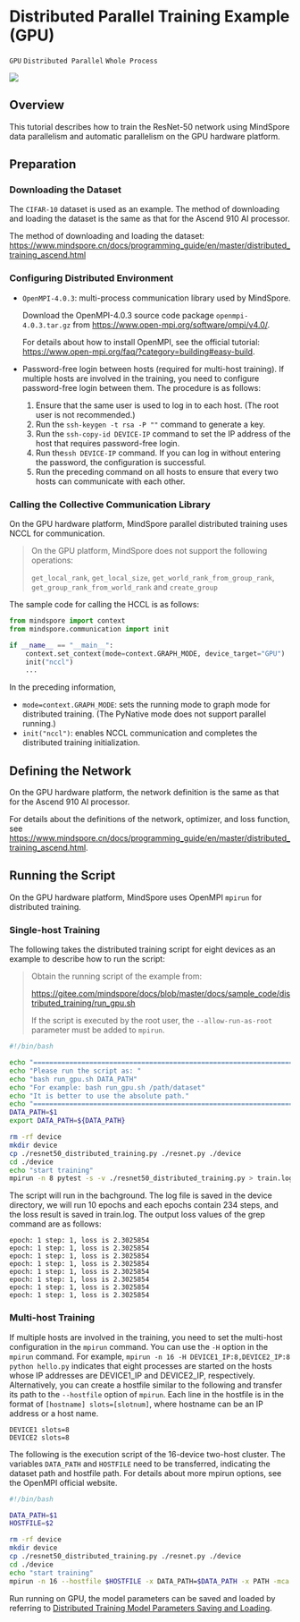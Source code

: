 # Distributed Parallel Training Example (GPU)

`GPU` `Distributed Parallel` `Whole Process`

<a href="https://gitee.com/mindspore/docs/blob/master/docs/mindspore/programming_guide/source_en/distributed_training_gpu.md" target="_blank"><img src="https://mindspore-website.obs.cn-north-4.myhuaweicloud.com/website-images/master/resource/_static/logo_source_en.png"></a>

## Overview

This tutorial describes how to train the ResNet-50 network using MindSpore data parallelism and automatic parallelism on the GPU hardware platform.

## Preparation

### Downloading the Dataset

The `CIFAR-10` dataset is used as an example. The method of downloading and loading the dataset is the same as that for the Ascend 910 AI processor.

The method of downloading and loading the dataset: <https://www.mindspore.cn/docs/programming_guide/en/master/distributed_training_ascend.html>

### Configuring Distributed Environment

- `OpenMPI-4.0.3`: multi-process communication library used by MindSpore.

  Download the OpenMPI-4.0.3 source code package `openmpi-4.0.3.tar.gz` from <https://www.open-mpi.org/software/ompi/v4.0/>.

  For details about how to install OpenMPI, see the official tutorial: <https://www.open-mpi.org/faq/?category=building#easy-build>.

- Password-free login between hosts (required for multi-host training). If multiple hosts are involved in the training, you need to configure password-free login between them. The procedure is as follows:
  1. Ensure that the same user is used to log in to each host. (The root user is not recommended.)
  2. Run the `ssh-keygen -t rsa -P ""` command to generate a key.
  3. Run the `ssh-copy-id DEVICE-IP` command to set the IP address of the host that requires password-free login.
  4. Run the`ssh DEVICE-IP` command. If you can log in without entering the password, the configuration is successful.
  5. Run the preceding command on all hosts to ensure that every two hosts can communicate with each other.

### Calling the Collective Communication Library

On the GPU hardware platform, MindSpore parallel distributed training uses NCCL for communication.

> On the GPU platform, MindSpore does not support the following operations:
>
> `get_local_rank`, `get_local_size`, `get_world_rank_from_group_rank`, `get_group_rank_from_world_rank` and `create_group`

The sample code for calling the HCCL is as follows:

```python
from mindspore import context
from mindspore.communication import init

if __name__ == "__main__":
    context.set_context(mode=context.GRAPH_MODE, device_target="GPU")
    init("nccl")
    ...
```

In the preceding information,

- `mode=context.GRAPH_MODE`: sets the running mode to graph mode for distributed training. (The PyNative mode does not support parallel running.)
- `init("nccl")`: enables NCCL communication and completes the distributed training initialization.

## Defining the Network

On the GPU hardware platform, the network definition is the same as that for the Ascend 910 AI processor.

For details about the definitions of the network, optimizer, and loss function, see <https://www.mindspore.cn/docs/programming_guide/en/master/distributed_training_ascend.html>.

## Running the Script

On the GPU hardware platform, MindSpore uses OpenMPI `mpirun` for distributed training.

### Single-host Training

The following takes the distributed training script for eight devices as an example to describe how to run the script:

> Obtain the running script of the example from:
>
> <https://gitee.com/mindspore/docs/blob/master/docs/sample_code/distributed_training/run_gpu.sh>
>
> If the script is executed by the root user, the `--allow-run-as-root` parameter must be added to `mpirun`.

```bash
#!/bin/bash

echo "=============================================================================================================="
echo "Please run the script as: "
echo "bash run_gpu.sh DATA_PATH"
echo "For example: bash run_gpu.sh /path/dataset"
echo "It is better to use the absolute path."
echo "=============================================================================================================="
DATA_PATH=$1
export DATA_PATH=${DATA_PATH}

rm -rf device
mkdir device
cp ./resnet50_distributed_training.py ./resnet.py ./device
cd ./device
echo "start training"
mpirun -n 8 pytest -s -v ./resnet50_distributed_training.py > train.log 2>&1 &
```

The script will run in the bachground. The log file is saved in the device directory, we will run 10 epochs and each epochs contain 234 steps, and the loss result is saved in train.log. The output loss values of the grep command are as follows:

```text
epoch: 1 step: 1, loss is 2.3025854
epoch: 1 step: 1, loss is 2.3025854
epoch: 1 step: 1, loss is 2.3025854
epoch: 1 step: 1, loss is 2.3025854
epoch: 1 step: 1, loss is 2.3025854
epoch: 1 step: 1, loss is 2.3025854
epoch: 1 step: 1, loss is 2.3025854
epoch: 1 step: 1, loss is 2.3025854
```

### Multi-host Training

If multiple hosts are involved in the training, you need to set the multi-host configuration in the `mpirun` command. You can use the `-H` option in the `mpirun` command. For example, `mpirun -n 16 -H DEVICE1_IP:8,DEVICE2_IP:8 python hello.py` indicates that eight processes are started on the hosts whose IP addresses are DEVICE1_IP and DEVICE2_IP, respectively. Alternatively, you can create a hostfile similar to the following and transfer its path to the `--hostfile` option of `mpirun`. Each line in the hostfile is in the format of `[hostname] slots=[slotnum]`, where hostname can be an IP address or a host name.

```text
DEVICE1 slots=8
DEVICE2 slots=8
```

The following is the execution script of the 16-device two-host cluster. The variables `DATA_PATH` and `HOSTFILE` need to be transferred, indicating the dataset path and hostfile path. For details about more mpirun options, see the OpenMPI official website.

```bash
#!/bin/bash

DATA_PATH=$1
HOSTFILE=$2

rm -rf device
mkdir device
cp ./resnet50_distributed_training.py ./resnet.py ./device
cd ./device
echo "start training"
mpirun -n 16 --hostfile $HOSTFILE -x DATA_PATH=$DATA_PATH -x PATH -mca pml ob1 pytest -s -v ./resnet50_distributed_training.py > train.log 2>&1 &
```

Run running on GPU, the model parameters can be saved and loaded by referring to [Distributed Training Model Parameters Saving and Loading](https://www.mindspore.cn/docs/programming_guide/en/master/distributed_training_ascend.html#distributed-training-model-parameters-saving-and-loading).
